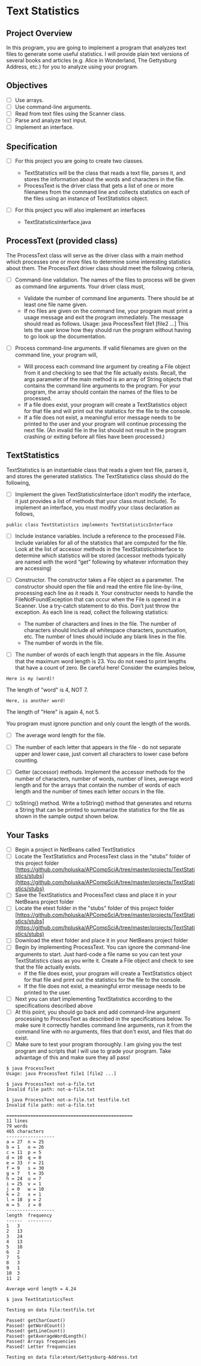 # Text Statistics

## Project Overview
In this program, you are going to implement a program that analyzes text files to generate some useful statistics. I will provide plain text versions of several books and articles (e.g. Alice in Wonderland, The Gettysburg Address, etc.) for you to analyze using your program.

## Objectives

- [ ] Use arrays.
- [ ] Use command-line arguments.
- [ ] Read from text files using the Scanner class.
- [ ] Parse and analyze text input.
- [ ] Implement an interface.

## Specification

- [ ] For this project you are going to create two classes.

	* TextStatistics will be the class that reads a text file, parses it, and stores the information about the words and characters in the file.
	* ProcessText is the driver class that gets a list of one or more filenames from the command line and collects statistics on each of the files using an instance of TextStatistics object.

- [ ] For this project you will also implement an interfaces

	* TextStatisticsInterface.java

## ProcessText (provided class)

The ProcessText class will serve as the driver class with a main method which processes one or
more files to determine some interesting statistics about them. The ProcessText driver class
should meet the following criteria,

- [ ] Command-line validation. The names of the files to process will be given as command
line arguments. Your driver class must,

	* Validate the number of command line arguments. There should be at least one file
name given.  
	* If no files are given on the command line, your program must print a usage message
and exit the program immediately. The message should read as follows. Usage: java
ProcessText file1 [file2 ...] This lets the user know how they should run the
program without having to go look up the documentation.

- [ ] Process command-line arguments. If valid filenames are given on the command line,
your program will,

	* Will process each command line argument by creating a File object from it and checking to see that the file actually exists. Recall, the args parameter of the main
method is an array of String objects that contains the command line arguments to
the program. For your program, the array should contain the names of the files to be
processed.
	* If a file does exist, your program will create a TextStatistics object for that file and
will print out the statistics for the file to the console.
	* If a file does not exist, a meaningful error message needs to be printed to the user
and your program will continue processing the next file. (An invalid file in the list
should not result in the program crashing or exiting before all files have been
processed.)

## TextStatistics

TextStatistics is an instantiable class that reads a given text file, parses it, and stores the generated statistics. The TextStatistics class should do the following,

- [ ] Implement the given TextStatisticsInterface (don’t modify the interface, it just provides
a list of methods that your class must include). To implement an interface, you must modify your class declaration as follows, 

```
public class TextStatistics implements TextStatisticsInterface

```

- [ ] Include instance variables. Include a reference to the processed File. Include variables
for all of the statistics that are computed for the file. Look at the list of accessor methods in
the TextStatisticsInterface to determine which statistics will be stored (accessor methods
typically are named with the word “get” following by whatever information they are
accessing)

- [ ] Constructor. The constructor takes a File object as a parameter. The constructor should
open the file and read the entire file line-by-line, processing each line as it reads it.
Your constructor needs to handle the FileNotFoundException that can occur when the
File is opened in a Scanner. Use a try-catch statement to do this. Don’t just throw the
exception. As each line is read, collect the following statistics:

	* The number of characters and lines in the file. The number of characters should
include all whitespace characters, punctuation, etc. The number of lines should
include any blank lines in the file.
	* The number of words in the file. 

- [ ] The number of words of each length that appears in the file. Assume that the
maximum word length is 23. You do not need to print lengths that have a count of
zero.  Be careful here!  Consider the examples below, 

```
Here is my (word)!
```

The length of "word" is 4, NOT 7. 

```
Here, is another word!
```

The length of "Here" is again 4, not 5. 

You program must ignore punction and only count the length of the words. 

- [ ] The average word length for the file.
- [ ] The number of each letter that appears in the file - do not separate upper and lower
case, just convert all characters to lower case before counting.

- [ ] Getter (accessor) methods. Implement the accessor methods for the number of characters,
number of words, number of lines, average word length and for the arrays that contain the
number of words of each length and the number of times each letter occurs in the file.
- [ ] toString() method. Write a toString() method that generates and returns a String that can
be printed to summarize the statistics for the file as shown in the sample output shown
below.
	
## Your Tasks

- [ ] Begin a project in NetBeans called TextStatistics
- [ ] Locate the TextStatistics and ProcessText class in the "stubs" folder of this project folder [https://github.com/hpluska/APCompSciA/tree/master/projects/TextStatistics/stubs](https://github.com/hpluska/APCompSciA/tree/master/projects/TextStatistics/stubs)
- [ ] Save the TextStatistics and ProcessText class and place it in your NetBeans project folder
- [ ] Locate the etext folder in the "stubs" folder of this project folder [https://github.com/hpluska/APCompSciA/tree/master/projects/TextStatistics/stubs](https://github.com/hpluska/APCompSciA/tree/master/projects/TextStatistics/stubs)
- [ ] Download the etext folder and place it in your NetBeans project folder
- [ ] Begin by implementing ProcessText. You can ignore the command-line arguments to start. Just hard-code a file name so you can test your TextStatistics class as you write it. Create a File object and check to see that the file actually exists.
  * If the file does exist, your program will create a TextStatistics object for that file and print out the statistics for the file to the console.
  * If the file does not exist, a meaningful error message needs to be printed to the user.
- [ ] Next you can start implementing TextStatistics according to the specifications described above
- [ ] At this point, you should go back and add command-line argument processing to ProcessText as described in the specifications below. To make sure it correctly handles command line arguments, run it from the command line with no arguments, files that don't exist, and files that do exist.
- [ ] Make sure to test your program thoroughly. I am giving you the test program and scripts that I will use to grade your program. Take advantage of this and make sure they all pass!

```
$ java ProcessText
Usage: java ProcessText file1 [file2 ...]

$ java ProcessText not-a-file.txt
Invalid file path: not-a-file.txt

$ java ProcessText not-a-file.txt testfile.txt
Invalid file path: not-a-file.txt

===============================================
11 lines
79 words
465 characters
------------------
a = 27	n = 25
b = 1 	o = 26
c = 11	p = 5
d = 10	q = 0
e = 33	r = 21
f = 9	s = 30
g = 7	t = 35
h = 24	u = 7
i = 25	v = 1
j = 0	w = 10
k = 2	x = 1
l = 18	y = 2
m = 5	z = 0
------------------
length  frequency
------	---------
1	3
2	13
3	24
4	13
5	10
6	2
7	5
8	3
9	1
10	3
11	2

Average word length = 4.24

$ java TextStatisticsTest

Testing on data file:testfile.txt

Passed! getCharCount()
Passed! getWordCount()
Passed! getLineCount()
Passed! getAverageWordLength()
Passed! Arrays frequencies
Passed! Letter frequencies

Testing on data file:etext/Gettysburg-Address.txt

```






